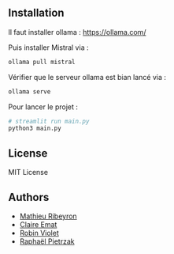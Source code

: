 


## Installation

Il faut installer ollama : https://ollama.com/


Puis installer Mistral via : 

```bash
ollama pull mistral
```


Vérifier que le serveur ollama est bian lancé via : 

```bash
ollama serve
```

Pour lancer le projet :  

```bash
# streamlit run main.py
python3 main.py
```



## License

MIT License


## Authors

- [Mathieu Ribeyron]()
- [Claire Emat]()
- [Robin Violet]()
- [Raphaël Pietrzak]()


